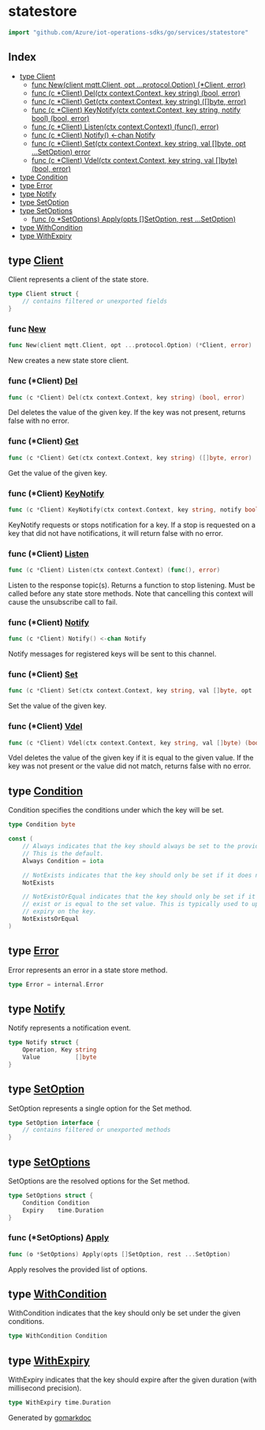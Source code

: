 <!-- Code generated by gomarkdoc. DO NOT EDIT -->

# statestore

```go
import "github.com/Azure/iot-operations-sdks/go/services/statestore"
```

## Index

- [type Client](<#Client>)
  - [func New\(client mqtt.Client, opt ...protocol.Option\) \(\*Client, error\)](<#New>)
  - [func \(c \*Client\) Del\(ctx context.Context, key string\) \(bool, error\)](<#Client.Del>)
  - [func \(c \*Client\) Get\(ctx context.Context, key string\) \(\[\]byte, error\)](<#Client.Get>)
  - [func \(c \*Client\) KeyNotify\(ctx context.Context, key string, notify bool\) \(bool, error\)](<#Client.KeyNotify>)
  - [func \(c \*Client\) Listen\(ctx context.Context\) \(func\(\), error\)](<#Client.Listen>)
  - [func \(c \*Client\) Notify\(\) \<\-chan Notify](<#Client.Notify>)
  - [func \(c \*Client\) Set\(ctx context.Context, key string, val \[\]byte, opt ...SetOption\) error](<#Client.Set>)
  - [func \(c \*Client\) Vdel\(ctx context.Context, key string, val \[\]byte\) \(bool, error\)](<#Client.Vdel>)
- [type Condition](<#Condition>)
- [type Error](<#Error>)
- [type Notify](<#Notify>)
- [type SetOption](<#SetOption>)
- [type SetOptions](<#SetOptions>)
  - [func \(o \*SetOptions\) Apply\(opts \[\]SetOption, rest ...SetOption\)](<#SetOptions.Apply>)
- [type WithCondition](<#WithCondition>)
- [type WithExpiry](<#WithExpiry>)


<a name="Client"></a>
## type [Client](<https://github.com/Azure/iot-operations-sdks/blob/main/go/services/statestore/statestore.go#L18-L23>)

Client represents a client of the state store.

```go
type Client struct {
    // contains filtered or unexported fields
}
```

<a name="New"></a>
### func [New](<https://github.com/Azure/iot-operations-sdks/blob/main/go/services/statestore/statestore.go#L36>)

```go
func New(client mqtt.Client, opt ...protocol.Option) (*Client, error)
```

New creates a new state store client.

<a name="Client.Del"></a>
### func \(\*Client\) [Del](<https://github.com/Azure/iot-operations-sdks/blob/main/go/services/statestore/statestore.go#L154>)

```go
func (c *Client) Del(ctx context.Context, key string) (bool, error)
```

Del deletes the value of the given key. If the key was not present, returns false with no error.

<a name="Client.Get"></a>
### func \(\*Client\) [Get](<https://github.com/Azure/iot-operations-sdks/blob/main/go/services/statestore/statestore.go#L148>)

```go
func (c *Client) Get(ctx context.Context, key string) ([]byte, error)
```

Get the value of the given key.

<a name="Client.KeyNotify"></a>
### func \(\*Client\) [KeyNotify](<https://github.com/Azure/iot-operations-sdks/blob/main/go/services/statestore/statestore.go#L171-L175>)

```go
func (c *Client) KeyNotify(ctx context.Context, key string, notify bool) (bool, error)
```

KeyNotify requests or stops notification for a key. If a stop is requested on a key that did not have notifications, it will return false with no error.

<a name="Client.Listen"></a>
### func \(\*Client\) [Listen](<https://github.com/Azure/iot-operations-sdks/blob/main/go/services/statestore/statestore.go#L84>)

```go
func (c *Client) Listen(ctx context.Context) (func(), error)
```

Listen to the response topic\(s\). Returns a function to stop listening. Must be called before any state store methods. Note that cancelling this context will cause the unsubscribe call to fail.

<a name="Client.Notify"></a>
### func \(\*Client\) [Notify](<https://github.com/Azure/iot-operations-sdks/blob/main/go/services/statestore/statestore.go#L195>)

```go
func (c *Client) Notify() <-chan Notify
```

Notify messages for registered keys will be sent to this channel.

<a name="Client.Set"></a>
### func \(\*Client\) [Set](<https://github.com/Azure/iot-operations-sdks/blob/main/go/services/statestore/statestore.go#L105-L110>)

```go
func (c *Client) Set(ctx context.Context, key string, val []byte, opt ...SetOption) error
```

Set the value of the given key.

<a name="Client.Vdel"></a>
### func \(\*Client\) [Vdel](<https://github.com/Azure/iot-operations-sdks/blob/main/go/services/statestore/statestore.go#L161-L165>)

```go
func (c *Client) Vdel(ctx context.Context, key string, val []byte) (bool, error)
```

Vdel deletes the value of the given key if it is equal to the given value. If the key was not present or the value did not match, returns false with no error.

<a name="Condition"></a>
## type [Condition](<https://github.com/Azure/iot-operations-sdks/blob/main/go/services/statestore/options.go#L16>)

Condition specifies the conditions under which the key will be set.

```go
type Condition byte
```

<a name="Always"></a>

```go
const (
    // Always indicates that the key should always be set to the provided value.
    // This is the default.
    Always Condition = iota

    // NotExists indicates that the key should only be set if it does not exist.
    NotExists

    // NotExistOrEqual indicates that the key should only be set if it does not
    // exist or is equal to the set value. This is typically used to update the
    // expiry on the key.
    NotExistsOrEqual
)
```

<a name="Error"></a>
## type [Error](<https://github.com/Azure/iot-operations-sdks/blob/main/go/services/statestore/statestore.go#L32>)

Error represents an error in a state store method.

```go
type Error = internal.Error
```

<a name="Notify"></a>
## type [Notify](<https://github.com/Azure/iot-operations-sdks/blob/main/go/services/statestore/statestore.go#L26-L29>)

Notify represents a notification event.

```go
type Notify struct {
    Operation, Key string
    Value          []byte
}
```

<a name="SetOption"></a>
## type [SetOption](<https://github.com/Azure/iot-operations-sdks/blob/main/go/services/statestore/options.go#L7>)

SetOption represents a single option for the Set method.

```go
type SetOption interface {
    // contains filtered or unexported methods
}
```

<a name="SetOptions"></a>
## type [SetOptions](<https://github.com/Azure/iot-operations-sdks/blob/main/go/services/statestore/options.go#L10-L13>)

SetOptions are the resolved options for the Set method.

```go
type SetOptions struct {
    Condition Condition
    Expiry    time.Duration
}
```

<a name="SetOptions.Apply"></a>
### func \(\*SetOptions\) [Apply](<https://github.com/Azure/iot-operations-sdks/blob/main/go/services/statestore/options.go#L42-L45>)

```go
func (o *SetOptions) Apply(opts []SetOption, rest ...SetOption)
```

Apply resolves the provided list of options.

<a name="WithCondition"></a>
## type [WithCondition](<https://github.com/Azure/iot-operations-sdks/blob/main/go/services/statestore/options.go#L20>)

WithCondition indicates that the key should only be set under the given conditions.

```go
type WithCondition Condition
```

<a name="WithExpiry"></a>
## type [WithExpiry](<https://github.com/Azure/iot-operations-sdks/blob/main/go/services/statestore/options.go#L24>)

WithExpiry indicates that the key should expire after the given duration \(with millisecond precision\).

```go
type WithExpiry time.Duration
```

Generated by [gomarkdoc](<https://github.com/princjef/gomarkdoc>)
